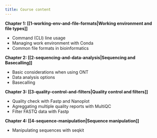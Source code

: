 ```yaml
---
title: Course content
---
```

**Chapter 1: [[1-working-env-and-file-formats|Working environment and file types]]**
- Command (CLI) line usage
- Managing work environment with Conda
- Common file formats in bioinformatics

**Chapter 2: [[2-sequencing-and-data-analysis|Sequencing and Basecalling]]**
- Basic considerations when using ONT
- Data analysis options
- Basecalling

**Chapter 3: [[3-quality-control-and-filters|Quality control and filters]]**
- Quality check with Fastp and Nanoplot
- Agreggating multiple quality reports with MultiQC
- Filter FASTQ data with Fastp

**Chapter 4: [[4-sequence-manipulation|Sequence manipulation]]**
- Manipulating sequences with seqkit